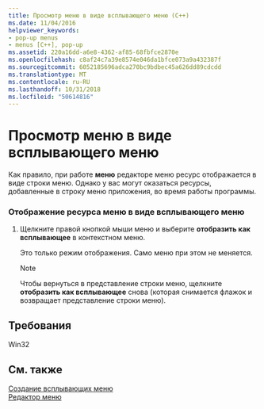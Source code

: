 ```yaml
---
title: Просмотр меню в виде всплывающего меню (C++)
ms.date: 11/04/2016
helpviewer_keywords:
- pop-up menus
- menus [C++], pop-up
ms.assetid: 220a16dd-a6e8-4362-af85-68fbfce2870e
ms.openlocfilehash: c8af24c7a39e8574e046da1bfce073a9a432387f
ms.sourcegitcommit: 6052185696adca270bc9bdbec45a626dd89cdcdd
ms.translationtype: MT
ms.contentlocale: ru-RU
ms.lasthandoff: 10/31/2018
ms.locfileid: "50614816"
---
```

# <a name="viewing-a-menu-as-a-pop-up-menu"></a>Просмотр меню в виде всплывающего меню

Как правило, при работе **меню** редакторе меню ресурс отображается в виде строки меню. Однако у вас могут оказаться ресурсы, добавленные в строку меню приложения, во время работы программы.

### <a name="to-view-a-menu-resource-as-a-pop-up-menu"></a>Отображение ресурса меню в виде всплывающего меню

1. Щелкните правой кнопкой мыши меню и выберите **отобразить как всплывающее** в контекстном меню.

   Это только режим отображения. Само меню при этом не меняется.

   > [!NOTE]
   > Чтобы вернуться в представление строки меню, щелкните **отобразить как всплывающее** снова (которая снимается флажок и возвращает представление строки меню).

## <a name="requirements"></a>Требования

Win32

## <a name="see-also"></a>См. также

[Создание всплывающих меню](../windows/creating-pop-up-menus.md)<br/>
[Редактор меню](../windows/menu-editor.md)
